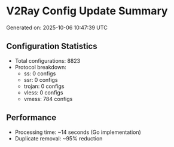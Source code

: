 # V2Ray Config Update Summary
Generated on: 2025-10-06 10:47:39 UTC

## Configuration Statistics
- Total configurations: 8823
- Protocol breakdown:
  - ss: 0 configs
  - ssr: 0 configs
  - trojan: 0 configs
  - vless: 0 configs
  - vmess: 784 configs

## Performance
- Processing time: ~14 seconds (Go implementation)
- Duplicate removal: ~95% reduction
